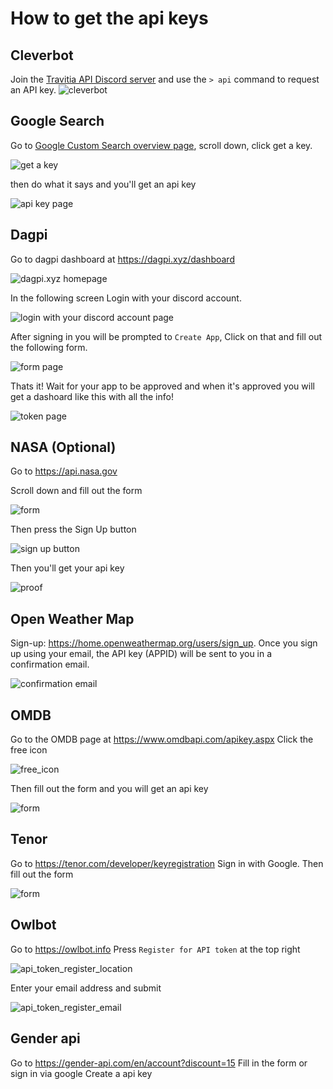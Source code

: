 # How to get the api keys

## Cleverbot

Join the [Travitia API Discord server](https://discord.gg/k496kMS9Z5) and use the `> api` command to request an API key.
![cleverbot](https://i.imgur.com/3ScHaCj.png)

## Google Search

Go to [Google Custom Search overview page](https://developers.google.com/custom-search/v1/overview), scroll down, click get a key.

![get a key](https://mixedanalytics.com/blog/wp-content/uploads/google-search-api-img1.jpg)

then do what it says and you'll get an api key

![api key page](https://i.imgur.com/dOPKksQ.jpg)

## Dagpi

Go to dagpi dashboard at <https://dagpi.xyz/dashboard>

![dagpi.xyz homepage](https://i.imgur.com/lVxfkof.png)

In the following screen Login with your discord account.

![login with your discord account page](https://i.imgur.com/3zy1CMY.png)

After signing in you will be prompted to `Create App`, Click on that and fill out the following form.

![form page](https://i.imgur.com/G7qQDfu.png)

Thats it! Wait for your app to be approved and when it's approved you will get a dashoard like this with all the info!

![token page](https://i.imgur.com/RvBr728.png)

## NASA (Optional)

Go to <https://api.nasa.gov>

Scroll down and fill out the form

![form](https://i.imgur.com/8luW8nK.png)

Then press the Sign Up button

![sign up button](https://i.imgur.com/1RJYoIx.png)

Then you'll get your api key

![proof](https://i.imgur.com/wGasLl7.png)

## Open Weather Map

Sign-up: <https://home.openweathermap.org/users/sign_up>.
Once you sign up using your email, the API key (APPID) will be sent to you in a confirmation email.

![confirmation email](https://apipheny.io/wp-content/uploads/2020/04/1-7.jpg)

## OMDB

Go to the OMDB page at <https://www.omdbapi.com/apikey.aspx>
Click the free icon

![free_icon](https://i.imgur.com/pqNUbOf.png)

Then fill out the form and you will get an api key

![form](https://i.imgur.com/WLgkSKN.png)

## Tenor

Go to <https://tenor.com/developer/keyregistration>
Sign in with Google. Then fill out the form

![form](https://i.imgur.com/fxDiprQ.png)

## Owlbot

Go to <https://owlbot.info>
Press `Register for API token` at the top right

![api_token_register_location](https://i.imgur.com/LRifWKs.png)

Enter your email address and submit

![api_token_register_email](https://i.imgur.com/rEWSxWv.png)

## Gender api

Go to <https://gender-api.com/en/account?discount=15>
Fill in the form or sign in via google
Create a api key
